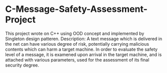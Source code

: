 # C-Message-Safety-Assessment-Project
This project wrote on C++ using OOD concept and implemented by Singleton design patteren. 
Description: A text message which is delivered in the net can have various degree of risk,
potentially carrying malicious contents which can harm a target machine.
In order to evaluate the safety level of a message, it is examened 
upon arrival in the target machine, and is attached with various parameters, 
used for the assessment of its final security degree.
